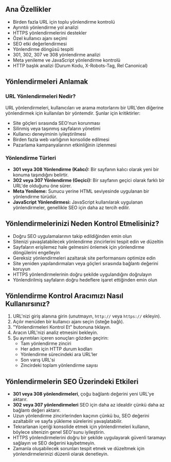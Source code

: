 ## Ana Özellikler

- Birden fazla URL için toplu yönlendirme kontrolü
- Ayrıntılı yönlendirme yol analizi
- HTTPS yönlendirmelerini destekler
- Özel kullanıcı ajanı seçimi
- SEO etki değerlendirmesi
- Yönlendirme döngüsü tespiti
- 301, 302, 307 ve 308  yönlendirme analizi
- Meta yenileme ve JavaScript yönlendirme kontrolü
- HTTP başlık analizi (Durum Kodu, X-Robots-Tag, Rel Canonical)

## Yönlendirmeleri Anlamak

### URL Yönlendirmeleri Nedir?

URL yönlendirmeleri, kullanıcıları ve arama motorlarını bir URL'den diğerine yönlendirmek için kullanılan bir yöntemdir. Şunlar için kritiktirler:

- Site göçleri sırasında SEO'nun korunması
- Silinmiş veya taşınmış sayfaların yönetimi
- Kullanıcı deneyiminin iyileştirilmesi
- Birden fazla web varlığının konsolide edilmesi
- Pazarlama kampanyalarının etkinliğinin izlenmesi

### Yönlendirme Türleri

- **301 veya 308 Yönlendirme (Kalıcı):** Bir sayfanın kalıcı olarak yeni bir konuma taşındığını belirtir.
- **302 veya 307 Yönlendirme (Geçici):** Bir sayfanın geçici olarak farklı bir URL'de olduğunu öne sürer.
- **Meta Yenileme:** Sunucu yerine HTML seviyesinde uygulanan bir yönlendirme türüdür.
- **JavaScript Yönlendirmesi:** JavaScript kullanılarak uygulanan yönlendirmeler, genellikle SEO için daha az tercih edilir.

## Yönlendirmelerinizi Neden Kontrol Etmelisiniz?

- Doğru SEO uygulamalarının takip edildiğinden emin olun
- Sitenizi yavaşlatabilecek yönlendirme zincirlerini tespit edin ve düzeltin
- Sayfaların erişilemez hale gelmesini önlemek için yönlendirme döngülerini engelleyin
- Gereksiz yönlendirmeleri azaltarak site performansını optimize edin
- Site yeniden yapılandırmaları veya göçleri sırasında bağlantı değerini koruyun
- HTTPS yönlendirmelerinin doğru şekilde uygulandığını doğrulayın
- Yönlendirilmiş sayfaların doğru hedeflere işaret ettiğinden emin olun

## Yönlendirme Kontrol Aracımızı Nasıl Kullanırsınız?

1. URL'nizi giriş alanına girin (unutmayın, `http://` veya `https://` ekleyin).
2. Açılır menüden bir kullanıcı ajanı seçin (isteğe bağlı).
3. "Yönlendirmeleri Kontrol Et" butonuna tıklayın.
4. Aracın URL'nizi analiz etmesini bekleyin.
5. Şu ayrıntıları içeren sonuçları gözden geçirin:
   - Tam yönlendirme zinciri
   - Her adım için HTTP durum kodları
   - Yönlendirme sürecindeki ara URL'ler
   - Son varış URL'si
   - Zincirdeki toplam yönlendirme sayısı

## Yönlendirmelerin SEO Üzerindeki Etkileri

- **301 veya 308 yönlendirmeleri**, çoğu bağlantı değerini yeni URL'ye aktarır.
- **302 veya 307 yönlendirmeleri** SEO için daha az idealdir çünkü daha az bağlantı değeri aktarır.
- Uzun yönlendirme zincirlerinden kaçının çünkü bu, SEO değerini azaltabilir ve sayfa yükleme sürelerini yavaşlatabilir.
- Tekrarlanan içeriği konsolide etmek için yönlendirmeleri kullanın, böylece sitenizin genel SEO'sunu iyileştirin.
- HTTPS yönlendirmelerini doğru bir şekilde uygulayarak güvenli taramayı sağlayın ve SEO değerini kaybetmeyin.
- Zamanla oluşabilecek sorunları tespit etmek ve düzeltmek için yönlendirmelerinizi düzenli olarak denetleyin.
